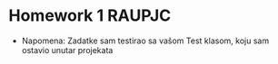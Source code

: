 # Homework 1 RAUPJC
- Napomena: Zadatke sam testirao sa vašom Test klasom, koju sam ostavio unutar projekata